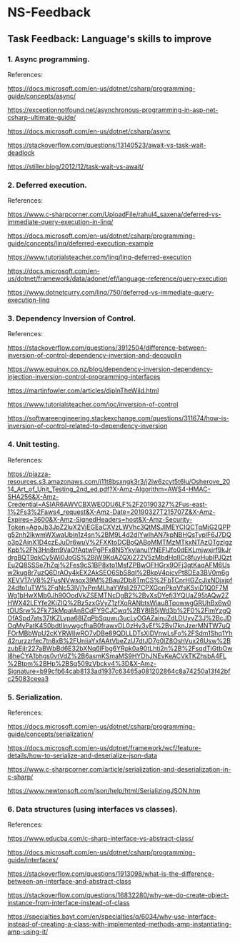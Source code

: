 # NS-Feedback
## Task Feedback: Language's skills to improve

### 1. Async programming.

References:

https://docs.microsoft.com/en-us/dotnet/csharp/programming-guide/concepts/async/

https://exceptionnotfound.net/asynchronous-programming-in-asp-net-csharp-ultimate-guide/

https://docs.microsoft.com/en-us/dotnet/csharp/async

https://stackoverflow.com/questions/13140523/await-vs-task-wait-deadlock

https://stiller.blog/2012/12/task-wait-vs-await/

### 2. Deferred execution.

References:

https://www.c-sharpcorner.com/UploadFile/rahul4_saxena/deferred-vs-immediate-query-execution-in-linq/

https://docs.microsoft.com/en-us/dotnet/csharp/programming-guide/concepts/linq/deferred-execution-example

https://www.tutorialsteacher.com/linq/linq-deferred-execution

https://docs.microsoft.com/en-us/dotnet/framework/data/adonet/ef/language-reference/query-execution

https://www.dotnetcurry.com/linq/750/deferred-vs-immediate-query-execution-linq


### 3. Dependency Inversion of Control.

References:

https://stackoverflow.com/questions/3912504/difference-between-inversion-of-control-dependency-inversion-and-decouplin

https://www.equinox.co.nz/blog/dependency-inversion-dependency-injection-inversion-control-programming-interfaces

https://martinfowler.com/articles/dipInTheWild.html

https://www.tutorialsteacher.com/ioc/inversion-of-control

https://softwareengineering.stackexchange.com/questions/311674/how-is-inversion-of-control-related-to-dependency-inversion

### 4. Unit testing.

References:

https://piazza-resources.s3.amazonaws.com/j11t8bsxngk3r3/j2lw6zcyt5t6lu/Osherove_2014_Art_of_Unit_Testing_2nd_ed.pdf?X-Amz-Algorithm=AWS4-HMAC-SHA256&X-Amz-Credential=ASIAR6AWVCBXWEODU6LF%2F20190327%2Fus-east-1%2Fs3%2Faws4_request&X-Amz-Date=20190327T215707Z&X-Amz-Expires=3600&X-Amz-SignedHeaders=host&X-Amz-Security-Token=AgoJb3JpZ2luX2VjEGEaCXVzLWVhc3QtMSJIMEYCIQCTqMjG2QPPg52nh2lkwmWXwaUbin1z4sn%2BM9L4d2dIYwIhAN7kpNBHQsTyplF6J7DQo3p2AinX1D4czEJuDr6wuV%2FXKtoDCBoQABoMMTMzMTkxNTAzOTgzIgzKpb%2FN3Hn8m9VaOfAqtwPgPFx8N5YkylanuIYNEFlJfo0dEKLmjwxjrf9kJrdrgBQT9qkCy5Wi0JpGS%2BjW9KdAZQXi272V5zMbdHqIICr8fuyHubIPJQztEu2Q8SSSe7hZqj%2Fes9cS1BP8xto1MsfZPBwOFHGrx9OFj3qtKaqAFM6Usw2kug8r7uzQ6DrAOy4kEX2AkSEO6SbS8qI%2BkpV4picvPt8DEa3BV0m6gXEVV17rV8%2FusNVwsox39M%2Bau2Db8TmCS%2FbTCnrHGZcJixNDjxjpf24dfp1uTW%2FqNc53lVj1vPmMLhaYWsli297CPXGpnPkqVfsKSviD1Q0F7MWg1bHwXMb0Jh90OodVkZSEMTNcDgB2%2BvXsDYefi3YQUaZ95tAQw2ZHWX42LEYfe2KjZlQ%2Bz5zxGVyZ1zfXoRANbtsWiau8TpowwgGRUhBx6w0tOUSrw%2Fk73kMpalAn8CdFY9CJCwq%2BY8IB5jWd3b%2F0%2FlmYzgQOfASpd7ats37tKZLvpa68lZqPbSquwu3ucLyOGAZainuZdLDUyvZ3J%2BcJDOqMyPatK4S0bdtIlnywgcfhaB0frawvDL0zHv3yEf%2Bvl7knJzerMNTW7uQFOrMBbWpU2cKYRWlIwRO7vDBe89QDLLDTsXIDVnwLsFo%2FSdm1Shq1Yh42rurzzrfec7tn8xB%2FUniiaYxfAAtVbeZzU7dtJD7g0lZ8OshVux26Usw%2BzubEjIr227aBWbBd6E32bXNq6lFbg6YRpk0a90tLhti2n%2B%2FsqdTjGtbOwl8heCYA1bhgs0vtVdZ%2B6asmKSmaMS9HYDhJNEvKeACVkTKZhsbA4FL%2Btpm%2BHp%2BSq509zVbckv4%3D&X-Amz-Signature=b99cfb64cab8133ad1937c63465a081202864c8a74250a13f42bfc25083ceea3

### 5. Serialization.

References:

https://docs.microsoft.com/en-us/dotnet/csharp/programming-guide/concepts/serialization/

https://docs.microsoft.com/en-us/dotnet/framework/wcf/feature-details/how-to-serialize-and-deserialize-json-data

https://www.c-sharpcorner.com/article/serialization-and-deserialization-in-c-sharp/

https://www.newtonsoft.com/json/help/html/SerializingJSON.htm

### 6. Data structures (using interfaces vs classes).

References:

https://www.educba.com/c-sharp-interface-vs-abstract-class/

https://docs.microsoft.com/en-us/dotnet/csharp/programming-guide/interfaces/

https://stackoverflow.com/questions/1913098/what-is-the-difference-between-an-interface-and-abstract-class

https://stackoverflow.com/questions/16832280/why-we-do-create-object-instance-from-interface-instead-of-class

https://specialties.bayt.com/en/specialties/q/6034/why-use-interface-instead-of-creating-a-class-with-implemented-methods-amp-instantiating-amp-using-it/

